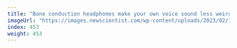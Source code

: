```yaml
---
title: "Bone conduction headphones make your own voice sound less weird"
imageUrl: "https://images.newscientist.com/wp-content/uploads/2023/02/15145000/SEI_1440709581.jpg?width=600"
index: 453
weight: 453
---
```

